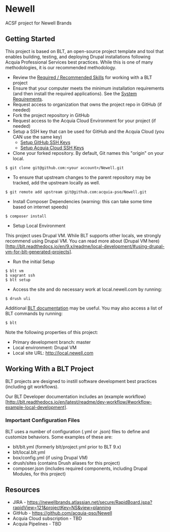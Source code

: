 # Newell

ACSF project for Newell Brands

## Getting Started

This project is based on BLT, an open-source project template and tool that enables building, testing, and deploying Drupal installations following Acquia Professional Services best practices. While this is one of many methodologies, it is our recommended methodology. 

* Review the [Required / Recommended Skills](http://blt.readthedocs.io/en/latest/readme/skills) for working with a BLT project
* Ensure that your computer meets the minimum installation requirements (and then install the required applications). See the [System Requirements](http://blt.readthedocs.io/en/latest/INSTALL/#system-requirements).
* Request access to organization that owns the project repo in GitHub (if needed)
* Fork the project repository in GitHub
* Request access to the Acquia Cloud Environment for your project (if needed)
* Setup a SSH key that can be used for GitHub and the Acquia Cloud (you CAN use the same key)
    * [Setup GitHub SSH Keys](https://help.github.com/articles/adding-a-new-ssh-key-to-your-github-account/)
    * [Setup Acquia Cloud SSH Keys](https://docs.acquia.com/acquia-cloud/ssh/generate)
* Clone your forked repository. By default, Git names this "origin" on your local.
```
$ git clone git@github.com:<your account>/Newell.git
```
* To ensure that upstream changes to the parent repository may be tracked, add the upstream locally as well.
```
$ git remote add upstream git@github.com:acquia-pso/Newell.git
```
* Install Composer Dependencies (warning: this can take some time based on internet speeds)
```
$ composer install
```
* Setup Local Environment 

This project uses Drupal VM. While BLT supports other locals, we strongly recommend using Drupal VM. You can read more about (Drupal VM here)[http://blt.readthedocs.io/en/9.x/readme/local-development/#using-drupal-vm-for-blt-generated-projects].


* Run the initial Setup
```
$ blt vm
$ vagrant ssh
$ blt setup
``` 
* Access the site and do necessary work at local.newell.com by running:

```
$ drush uli
```

Additional [BLT documentation](http://blt.readthedocs.io) may be useful. You may also access a list of BLT commands by running:
```
$ blt
``` 

Note the following properties of this project:
* Primary development branch: master
* Local environment: Drupal VM
* Local site URL: http://local.newell.com

## Working With a BLT Project

BLT projects are designed to instill software development best practices (including git workflows). 

Our BLT Developer documentation includes an (example workflow)[http://blt.readthedocs.io/en/latest/readme/dev-workflow/#workflow-example-local-development].

### Important Configuration Files

BLT uses a number of configuration (.yml or .json) files to define and customize behaviors. Some examples of these are:

* blt/blt.yml (formerly blt/project.yml prior to BLT 9.x)
* blt/local.blt.yml
* box/config.yml (if using Drupal VM)
* drush/sites (contains Drush aliases for this project)
* composer.json (includes required components, including Drupal Modules, for this project)

## Resources

* JIRA - https://newellbrands.atlassian.net/secure/RapidBoard.jspa?rapidView=121&projectKey=NS&view=planning
* GitHub - https://github.com/acquia-pso/Newell
* Acquia Cloud subscription - TBD
* Acquia Pipelines - TBD
